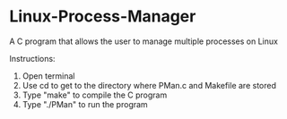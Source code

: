 # Linux-Process-Manager

A C program that allows the user to manage multiple processes on Linux

Instructions:

1. Open terminal
2. Use cd to get to the directory where PMan.c and Makefile are stored
3. Type "make" to compile the C program
4. Type "./PMan" to run the program
